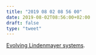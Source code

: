 ```yaml
---
title: "2019 08 02 08 56 00"
date: 2019-08-02T08:56:00+02:00
draft: false
type: "tweet"
---
```

[Evolving Lindenmayer systems](https://jobtalle.com/evolving_lindenmayer_systems.html).
